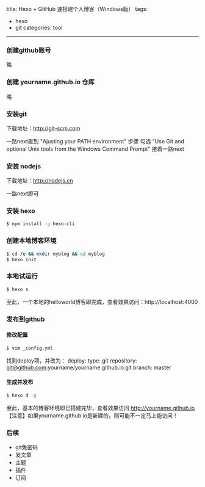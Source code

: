 title: Hexo + GitHub 速搭建个人博客（Windows版）
tags: 
- hexo
- git
categories: tool
-----------------

### 创建github账号
略

### 创建 yourname.github.io 仓库
略

### 安装git
下载地址：http://git-scm.com

一路next直到 "Ajusting your PATH environment" 步骤
勾选 "Use Git and optional Unix tools from the Windows Command Prompt"
接着一路next

<!-- more -->

### 安装 nodejs
下载地址：http://nodejs.cn

一路next即可

### 安装 hexo
``` bash
$ npm install -g hexo-cli
```
### 创建本地博客环境
``` bash
$ cd /e && mkdir myblog && cd myblog
$ hexo init
```

### 本地试运行
``` bash
$ hexo s
```

至此，一个本地的helloworld博客即完成，查看效果访问：http://localhost:4000

### 发布到github
#### 修改配置
``` bash
$ vim _config.yml
```
找到deploy项，并改为：
   deploy:
     type: git
     repository: git@github.com:yourname/yourname.github.io.git
     branch: master

#### 生成并发布
``` bash
$ hexo d -g
```

至此，基本的博客环境即已搭建完毕，查看效果访问 http://yourname.github.io
【注意】如果yourname.github.io是新建的，则可能不一定马上能访问！

### 后续
- git免密码
- 发文章
- 主题
- 插件
- 订阅
